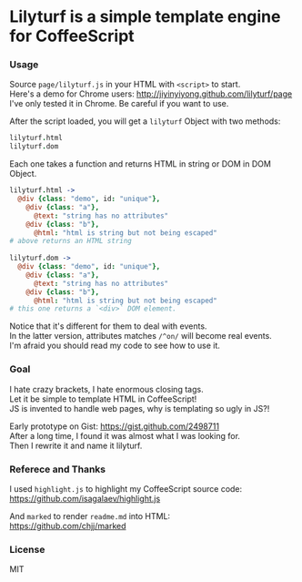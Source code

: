
# Lilyturf is a simple template engine for CoffeeScript

### Usage

Source `page/lilyturf.js` in your HTML with `<script>` to start.  
Here's a demo for Chrome users: http://jiyinyiyong.github.com/lilyturf/page  
I've only tested it in Chrome. Be careful if you want to use.  

After the script loaded, you will get a `lilyturf` Object with two methods:

```coffee
lilyturf.html
lilyturf.dom
```

Each one takes a function and returns HTML in string or DOM in DOM Object.

```coffeescript
lilyturf.html ->
  @div {class: "demo", id: "unique"},
    @div {class: "a"},
      @text: "string has no attributes"
    @div {class: "b"},
      @html: "html is string but not being escaped"
# above returns an HTML string
      
lilyturf.dom ->
  @div {class: "demo", id: "unique"},
    @div {class: "a"},
      @text: "string has no attributes"
    @div {class: "b"},
      @html: "html is string but not being escaped"
# this one returns a `<div>` DOM element.
```

Notice that it's different for them to deal with events.  
In the latter version, attributes matches `/^on/` will become real events.  
I'm afraid you should read my code to see how to use it.  

### Goal

I hate crazy brackets, I hate enormous closing tags.  
Let it be simple to template HTML in CoffeeScript!  
JS is invented to handle web pages, why is templating so ugly in JS?!  

Early prototype on Gist: https://gist.github.com/2498711  
After a long time, I found it was almost what I was looking for.  
Then I rewrite it and name it lilyturf.  

### Referece and Thanks

I used `highlight.js` to highlight my CoffeeScript source code:  
https://github.com/isagalaev/highlight.js

And `marked` to render `readme.md` into HTML:  
https://github.com/chjj/marked

### License

MIT